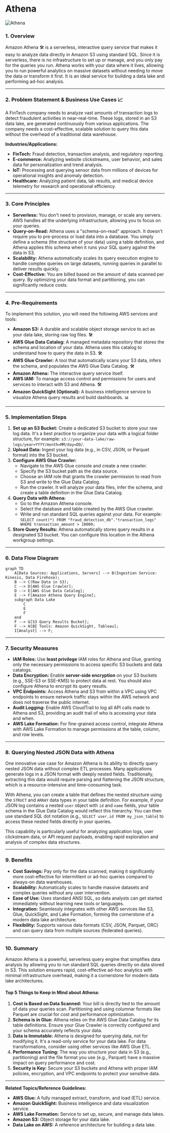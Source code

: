 
# Athena

![Athena](../_icon/Arch_Analytics/64/Arch_Amazon-Athena_64.svg)

### 1\. Overview

Amazon Athena 🛠️ is a serverless, interactive query service that makes it easy to analyze data directly in Amazon S3 using standard SQL. Since it is serverless, there is no infrastructure to set up or manage, and you only pay for the queries you run. Athena works with your data where it lives, allowing you to run powerful analytics on massive datasets without needing to move the data or transform it first. It is an ideal service for building a data lake and performing ad-hoc analysis.

-----

### 2\. Problem Statement & Business Use Cases 📈

A FinTech company needs to analyze vast amounts of transaction logs to detect fraudulent activities in near-real-time. These logs, stored in an S3 data lake, are generated continuously from various applications. The company needs a cost-effective, scalable solution to query this data without the overhead of a traditional data warehouse.

**Industries/Applications:**

  * **FinTech:** Fraud detection, transaction analysis, and regulatory reporting.
  * **E-commerce:** Analyzing website clickstreams, user behavior, and sales data for personalization and trend analysis.
  * **IoT:** Processing and querying sensor data from millions of devices for operational insights and anomaly detection.
  * **Healthcare:** Analyzing patient data, lab results, and medical device telemetry for research and operational efficiency.

-----

### 3\. Core Principles

  * **Serverless:** You don't need to provision, manage, or scale any servers. AWS handles all the underlying infrastructure, allowing you to focus on your queries.
  * **Query-on-Read:** Athena uses a "schema-on-read" approach. It doesn't require you to pre-process or load data into a database. You simply define a schema (the structure of your data) using a table definition, and Athena applies this schema when it runs your SQL query against the data in S3.
  * **Scalability:** Athena automatically scales its query execution engine to handle complex queries on large datasets, running queries in parallel to deliver results quickly.
  * **Cost-Effective:** You are billed based on the amount of data scanned per query. By optimizing your data format and partitioning, you can significantly reduce costs.

-----

### 4\. Pre-Requirements

To implement this solution, you will need the following AWS services and tools:

  * **Amazon S3:** A durable and scalable object storage service to act as your data lake, storing raw log files. 🛠️
  * **AWS Glue Data Catalog:** A managed metadata repository that stores the schema and location of your data. Athena uses this catalog to understand how to query the data in S3. 🛠️
  * **AWS Glue Crawler:** A tool that automatically scans your S3 data, infers the schema, and populates the AWS Glue Data Catalog. 🛠️
  * **Amazon Athena:** The interactive query service itself.
  * **AWS IAM:** To manage access control and permissions for users and services to interact with S3 and Athena. 🛠️
  * **Amazon QuickSight (Optional):** A business intelligence service to visualize Athena query results and build dashboards. 📊

-----

### 5\. Implementation Steps

1.  **Set up an S3 Bucket:** Create a dedicated S3 bucket to store your raw log data. It's a best practice to organize your data with a logical folder structure, for example: `s3://your-data-lake/raw-logs/year=YYYY/month=MM/day=DD/`.
2.  **Upload Data:** Ingest your log data (e.g., in CSV, JSON, or Parquet format) into the S3 bucket.
3.  **Configure AWS Glue Crawler:**
      * Navigate to the AWS Glue console and create a new crawler.
      * Specify the S3 bucket path as the data source.
      * Choose an IAM role that grants the crawler permission to read from S3 and write to the Glue Data Catalog.
      * Run the crawler. It will analyze your data files, infer the schema, and create a table definition in the Glue Data Catalog.
4.  **Query Data with Athena:**
      * Go to the Amazon Athena console.
      * Select the database and table created by the AWS Glue crawler.
      * Write and run standard SQL queries against your data. For example: `SELECT count(*) FROM "fraud_detection_db"."transaction_logs" WHERE transaction_amount > 10000;`
5.  **Store Query Results:** Athena automatically stores query results in a designated S3 bucket. You can configure this location in the Athena workgroup settings.

-----

### 6\. Data Flow Diagram

```mermaid
graph TD
    A[Data Sources: Applications, Servers] --> B(Ingestion Service: Kinesis, Data Firehose);
    B --> C(Raw Data in S3);
    C --> D[AWS Glue Crawler];
    D --> E[AWS Glue Data Catalog];
    E --> F[Amazon Athena Query Engine];
    subgraph Data Lake
        C
        E
        F
    end
    F --> G[S3 Query Results Bucket];
    F --> H[BI Tools: Amazon QuickSight, Tableau];
    I[Analyst] --> F;
```

-----

### 7\. Security Measures

  * **IAM Roles:** Use **least privilege** IAM roles for Athena and Glue, granting only the necessary permissions to access specific S3 buckets and data catalogs.
  * **Data Encryption:** Enable **server-side encryption** on your S3 buckets (e.g., SSE-S3 or SSE-KMS) to protect data at rest. You should also configure Athena to encrypt its query results.
  * **VPC Endpoints:** Access Athena and S3 from within a VPC using VPC endpoints to ensure network traffic stays within the AWS network and does not traverse the public internet.
  * **Audit Logging:** Enable AWS CloudTrail to log all API calls made to Athena and S3, providing an audit trail of who is accessing your data and when.
  * **AWS Lake Formation:** For fine-grained access control, integrate Athena with AWS Lake Formation to manage permissions at the table, column, and row levels.

-----

### 8\. Querying Nested JSON Data with Athena

One innovative use case for Amazon Athena is its ability to directly query nested JSON data without complex ETL processes. Many applications generate logs in a JSON format with deeply nested fields. Traditionally, extracting this data would require parsing and flattening the JSON structure, which is a resource-intensive and time-consuming task.

With Athena, you can create a table that defines the nested structure using the `STRUCT` and `ARRAY` data types in your table definition. For example, if your JSON log contains a nested `user` object with `id` and `name` fields, your table schema in the Glue Data Catalog would reflect this hierarchy. You can then use standard SQL dot notation (e.g., `SELECT user.id FROM my_json_table`) to access these nested fields directly in your queries.

This capability is particularly useful for analyzing application logs, user clickstream data, or API request payloads, enabling rapid exploration and analysis of complex data structures.

-----

### 9\. Benefits

  * **Cost Savings:** Pay only for the data scanned, making it significantly more cost-effective for intermittent or ad-hoc queries compared to always-on data warehouses.
  * **Scalability:** Automatically scales to handle massive datasets and complex queries without any user intervention.
  * **Ease of Use:** Uses standard ANSI SQL, so data analysts can get started immediately without learning new tools or languages.
  * **Integration:** Seamlessly integrates with other AWS services like S3, Glue, QuickSight, and Lake Formation, forming the cornerstone of a modern data lake architecture.
  * **Flexibility:** Supports various data formats (CSV, JSON, Parquet, ORC) and can query data from multiple sources (federated queries).

-----

### 10\. Summary

Amazon Athena is a powerful, serverless query engine that simplifies data analysis by allowing you to run standard SQL queries directly on data stored in S3. This solution ensures rapid, cost-effective ad-hoc analytics with minimal infrastructure overhead, making it a cornerstone for modern data lake architectures.

#### Top 5 Things to Keep in Mind about Athena:

1.  **Cost is Based on Data Scanned:** Your bill is directly tied to the amount of data your queries scan. Partitioning and using columnar formats like Parquet are crucial for cost and performance optimization.
2.  **Schema is in Glue:** Athena relies on the AWS Glue Data Catalog for its table definitions. Ensure your Glue Crawler is correctly configured and your schema accurately reflects your data.
3.  **Data is Immutable:** Athena is designed for querying data, not for modifying it. It's a read-only service for your data lake. For data transformations, consider using other services like AWS Glue ETL.
4.  **Performance Tuning:** The way you structure your data in S3 (e.g., partitioning) and the file format you use (e.g., Parquet) have a massive impact on query performance and cost.
5.  **Security is Key:** Secure your S3 buckets and Athena with proper IAM policies, encryption, and VPC endpoints to protect your sensitive data.

-----

**Related Topics/Reference Guidelines:**

  * **AWS Glue:** A fully managed extract, transform, and load (ETL) service.
  * **Amazon QuickSight:** Business intelligence and data visualization service.
  * **AWS Lake Formation:** Service to set up, secure, and manage data lakes.
  * **Amazon S3:** Object storage for your data lake.
  * **Data Lake on AWS:** A reference architecture for building a data lake.